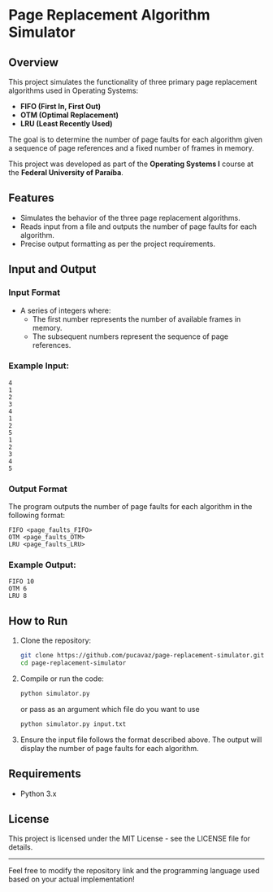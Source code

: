 # Page Replacement Algorithm Simulator

## Overview

This project simulates the functionality of three primary page replacement algorithms used in Operating Systems:

- **FIFO (First In, First Out)**
- **OTM (Optimal Replacement)**
- **LRU (Least Recently Used)**

The goal is to determine the number of page faults for each algorithm given a sequence of page references and a fixed number of frames in memory.

This project was developed as part of the **Operating Systems I** course at the **Federal University of Paraíba**.

## Features

- Simulates the behavior of the three page replacement algorithms.
- Reads input from a file and outputs the number of page faults for each algorithm.
- Precise output formatting as per the project requirements.

## Input and Output

### Input Format
- A series of integers where:
  - The first number represents the number of available frames in memory.
  - The subsequent numbers represent the sequence of page references.
  
### Example Input:
```
4
1
2
3
4
1
2
5
1
2
3
4
5
```

### Output Format
The program outputs the number of page faults for each algorithm in the following format:

```
FIFO <page_faults_FIFO>
OTM <page_faults_OTM>
LRU <page_faults_LRU>
```

### Example Output:
```
FIFO 10
OTM 6
LRU 8
```

## How to Run

1. Clone the repository:
   ```bash
   git clone https://github.com/pucavaz/page-replacement-simulator.git
   cd page-replacement-simulator
   ```

2. Compile or run the code:
   ```bash
   python simulator.py 
   ```
   or pass as an argument which file do you want to use
   ```bash
   python simulator.py input.txt
   ```
3. Ensure the input file follows the format described above. The output will display the number of page faults for each algorithm.

## Requirements

- Python 3.x 

## License

This project is licensed under the MIT License - see the LICENSE file for details.

---

Feel free to modify the repository link and the programming language used based on your actual implementation!